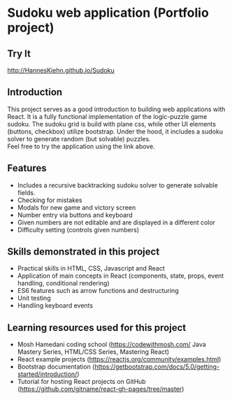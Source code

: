# Sudoku web application (Portfolio project)

## Try It

http://HannesKiehn.github.io/Sudoku

## Introduction

This project serves as a good introduction to building web applications with React. It is a fully functional implementation of the logic-puzzle game sudoku. The sudoku grid is build with plane css, while other UI elements (buttons, checkbox) utilize bootstrap. Under the hood, it includes a sudoku solver to generate random (but solvable) puzzles.<br/>
Feel free to try the application using the link above.

## Features

- Includes a recursive backtracking sudoku solver to generate solvable fields.
- Checking for mistakes
- Modals for new game and victory screen
- Number entry via buttons and keyboard
- Given numbers are not editable and are displayed in a different color
- Difficulty setting (controls given numbers)

## Skills demonstrated in this project

- Practical skills in HTML, CSS, Javascript and React
- Application of main concepts in React (components, state, props, event handling, conditional rendering)
- ES6 features such as arrow functions and destructuring
- Unit testing
- Handling keyboard events

## Learning resources used for this project

- Mosh Hamedani coding school (https://codewithmosh.com/ Java Mastery Series, HTML/CSS Series, Mastering React)
- React example projects (https://reactjs.org/community/examples.html)
- Bootstrap documentation (https://getbootstrap.com/docs/5.0/getting-started/introduction/)
- Tutorial for hosting React projects on GitHub (https://github.com/gitname/react-gh-pages/tree/master)
